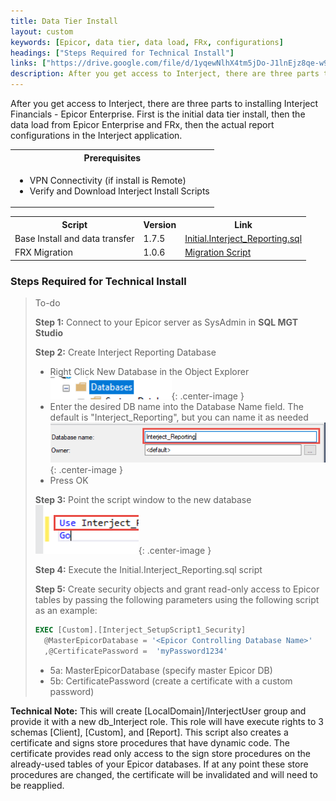 ```yaml
---
title: Data Tier Install
layout: custom
keywords: [Epicor, data tier, data load, FRx, configurations]
headings: ["Steps Required for Technical Install"]
links: ["https://drive.google.com/file/d/1yqewNlhX4tm5jDo-J1lnEjz8qe-w9gqO/view?usp=sharing", "https://drive.google.com/file/d/1UcSwEf_oKjr3eVSSUJKyzZyB60YGJsaM/view?usp=sharing", "/images/A-SQL-Installation/newDB.png", "/images/A-SQL-Installation/01.png", "/images/A-SQL-Installation/MgtStudioPointTo.png"]
description: After you get access to Interject, there are three parts to installing Interject Financials - Epicor Enterprise. First is the initial data tier install, then the data load from Epicor Enterprise and FRx, then the actual report configurations in the Interject application.
---
```


After you get access to Interject, there are three parts to installing Interject Financials - Epicor Enterprise. First is the initial data tier install, then the data load from Epicor Enterprise and FRx, then the actual report configurations in the Interject application.

<table>
   <tr>
    <th><span style="font-weight:bold">Prerequisites</span></th>
   </tr>
            <tr>
                <td>
                    <ul>
                        <li>VPN Connectivity (if install is Remote)</li>
                        <li>Verify and Download Interject Install Scripts</li>
                    </ul>    
                </td>
            </tr>
</table>

<table>
   <tr>
    <th><span style="font-weight:bold">Script</span></th>
    <th><span style="font-weight:bold">Version</span></th>
    <th><span style="font-weight:bold">Link</span></th>
   </tr>
            <tr>
                <td> 
                  Base Install and data transfer
                </td>
                <td>
                1.7.5                </td>
                <td>
                <a href="https://drive.google.com/file/d/1yqewNlhX4tm5jDo-J1lnEjz8qe-w9gqO/view?usp=sharing">Initial.Interject_Reporting.sql</a> 
                </td>
            </tr>
            <tr>
                <td> 
                   FRX Migration
                </td>
                <td>
                1.0.6
                </td>
                <td>
                <a href="https://drive.google.com/file/d/1UcSwEf_oKjr3eVSSUJKyzZyB60YGJsaM/view?usp=sharing">Migration Script</a>
                </td>
            </tr>
</table>

### Steps Required for Technical Install

> To-do
>
> **Step 1:** Connect to your Epicor server as SysAdmin in **SQL MGT Studio**
>
> **Step 2:** Create Interject Reporting Database
>
> - Right Click New Database in the Object Explorer
>   ![New database](/images/A-SQL-Installation/newDB.png){: .center-image }
> - Enter the desired DB name into the Database Name field. The default is "Interject_Reporting", but you can name it as needed
>   ![New database](/images/A-SQL-Installation/01.png){: .center-image }
> - Press OK
>
> **Step 3:** Point the script window to the new database
> ![Mgt Studio Point](/images/A-SQL-Installation/MgtStudioPointTo.png){: .center-image }
>
> **Step 4:** Execute the Initial.Interject_Reporting.sql script
>
> **Step 5:** Create security objects and grant read-only access to Epicor tables by passing the following parameters using the following script as an example:
>
> ```SQL
> EXEC [Custom].[Interject_SetupScript1_Security]
> 	@MasterEpicorDatabase = '<Epicor Controlling Database Name>'
> 	,@CertificatePassword =  'myPassword1234'
> ```
>
> - 5a: MasterEpicorDatabase \(specify master Epicor DB\)
> - 5b: CertificatePassword \(create a certificate with a custom password\)

**Technical Note:** This will create \[LocalDomain\]/InterjectUser group and provide it with a new db_Interject role. This role will have execute rights to 3 schemas \[Client\], \[Custom\], and \[Report\]. This script also creates a certificate and signs store procedures that have dynamic code. The certificate provides read only access to the sign store procedures on the already-used tables of your Epicor databases. If at any point these store procedures are changed, the certificate will be invalidated and will need to be reapplied.
